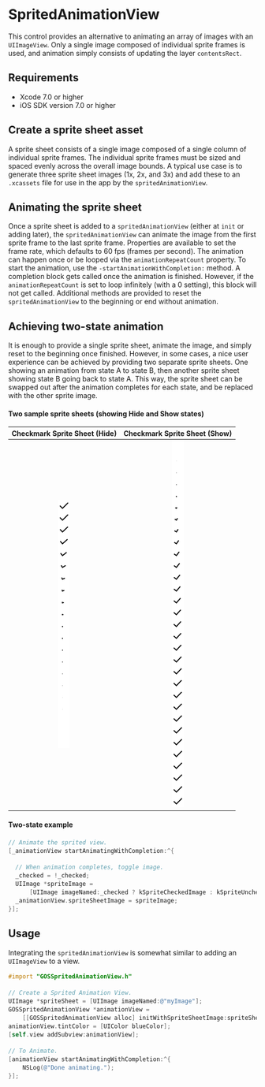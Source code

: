 # SpritedAnimationView

This control provides an alternative to animating an array of images with an `UIImageView`. Only a
single image composed of individual sprite frames is used, and animation simply consists of
updating the layer `contentsRect`.

## Requirements

- Xcode 7.0 or higher
- iOS SDK version 7.0 or higher

## Create a sprite sheet asset

A sprite sheet consists of a single image composed of a single column of individual sprite frames.
The individual sprite frames must be sized and spaced evenly across the overall image bounds. A
typical use case is to generate three sprite sheet images (1x, 2x, and 3x) and add these to an
`.xcassets` file for use in the app by the `spritedAnimationView`.

## Animating the sprite sheet

Once a sprite sheet is added to a `spritedAnimationView` (either at `init` or adding later), the
`spritedAnimationView` can animate the image from the first sprite frame to the last sprite frame.
Properties are available to set the frame rate, which defaults to 60 fps (frames per second). The
animation can happen once or be looped via the `animationRepeatCount` property. To start the
animation, use the `-startAnimationWithCompletion:` method. A completion block gets called once
the animation is finished. However, if the `animationRepeatCount` is set to loop infinitely (with
a 0 setting), this block will not get called. Additional methods are provided to reset the
`spritedAnimationView` to the beginning or end without animation.

## Achieving two-state animation

It is enough to provide a single sprite sheet, animate the image, and simply reset to the beginning
once finished. However, in some cases, a nice user experience can be achieved by providing two
separate sprite sheets. One showing an animation from state A to state B, then another sprite sheet
showing state B going back to state A. This way, the sprite sheet can be swapped out after the
animation completes for each state, and be replaced with the other sprite image.

#### Two sample sprite sheets (showing Hide and Show states)

| Checkmark Sprite Sheet (Hide) | Checkmark Sprite Sheet (Show) |
| :---------------------------: | :---------------------------: |
| ![Checkmark Hide](examples/SpritedAnimationViewExample/Assets.xcassets/gos_sprite_check__hide.imageset/gos_sprite_check__hide.png) | ![Checkmark Show](examples/SpritedAnimationViewExample/Assets.xcassets/gos_sprite_check__show.imageset/gos_sprite_check__show.png) |

#### Two-state example

```objectivec
// Animate the sprited view.
[_animationView startAnimatingWithCompletion:^{

  // When animation completes, toggle image.
  _checked = !_checked;
  UIImage *spriteImage =
      [UIImage imageNamed:_checked ? kSpriteCheckedImage : kSpriteUncheckedImage];
  _animationView.spriteSheetImage = spriteImage;
}];
```

## Usage

Integrating the `spritedAnimationView` is somewhat similar to adding an `UIImageView` to a view.

```objectivec
#import "GOSSpritedAnimationView.h"

// Create a Sprited Animation View.
UIImage *spriteSheet = [UIImage imageNamed:@"myImage"];
GOSSpritedAnimationView *animationView =
    [[GOSSpritedAnimationView alloc] initWithSpriteSheetImage:spriteSheet];
animationView.tintColor = [UIColor blueColor];
[self.view addSubview:animationView];

// To Animate.
[animationView startAnimatingWithCompletion:^{
    NSLog(@"Done animating.");
}];
```
